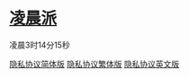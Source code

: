 [<h1>凌晨派</h1>](http://uter.top)
凌晨3时14分15秒

[隐私协议简体版](http://uter.top/common/privacy_policy_cn.html)
[隐私协议繁体版](http://uter.top/common/privacy_policy_hk.html)
[隐私协议英文版](http://uter.top/common/privacy_policy_en.html)
